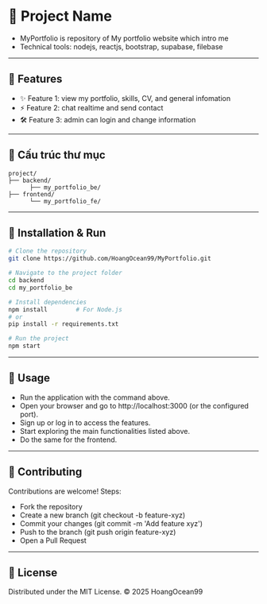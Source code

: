 # 🎯 Project Name

- MyPortfolio is repository of My portfolio website which intro me
- Technical tools: nodejs, reactjs, bootstrap, supabase, filebase

---

## 🚀 Features
- ✨ Feature 1: view my portfolio, skills, CV, and general infomation
- ⚡ Feature 2: chat realtime and send contact 
- 🛠️ Feature 3: admin can login and change information

---

## 📂 Cấu trúc thư mục
```
project/
├── backend/
      ├── my_portfolio_be/
├── frontend/
      └── my_portfolio_fe/
```

---

## 🔧 Installation & Run
```bash
# Clone the repository
git clone https://github.com/HoangOcean99/MyPortfolio.git

# Navigate to the project folder
cd backend
cd my_portfolio_be

# Install dependencies
npm install        # For Node.js
# or
pip install -r requirements.txt

# Run the project
npm start
```

---

## 📖 Usage
- Run the application with the command above.
- Open your browser and go to http://localhost:3000 (or the configured port).
- Sign up or log in to access the features.
- Start exploring the main functionalities listed above.
- Do the same for the frontend.
---

## 🤝 Contributing
Contributions are welcome!
Steps:
  - Fork the repository
  - Create a new branch (git checkout -b feature-xyz)
  - Commit your changes (git commit -m 'Add feature xyz')
  - Push to the branch (git push origin feature-xyz)
  - Open a Pull Request

---

## 📜 License

Distributed under the MIT
 License.
© 2025 HoangOcean99
